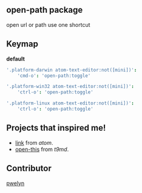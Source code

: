 ## open-path package

open url or path use one shortcut

## Keymap

**default**

```coffeescript
'.platform-darwin atom-text-editor:not([mini])':
	'cmd-o': 'open-path:toggle'

'.platform-win32 atom-text-editor:not([mini])':
	'ctrl-o': 'open-path:toggle'

'.platform-linux atom-text-editor:not([mini])':
	'ctrl-o': 'open-path:toggle'
```

## Projects that inspired me!

* [link](https://github.com/atom/link) from *atom*.
* [open-this](https://github.com/t9md/atom-open-this) from *t9md*.

## Contributor

[pwelyn](https://github.com/pwelyn)

